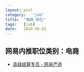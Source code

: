 ```yaml
---
layout:	post
category:	"job"
title:	"电商-岗位"
tags:	[job]
date:	2020-06-02
---
```

## 网易内推职位类别：电商
- [高级结算专员 - 网易严选](http://mobile.bole.netease.com/bole/boleDetail?id=21938&employeeId=346f03c3cda5f04c&key=all)
